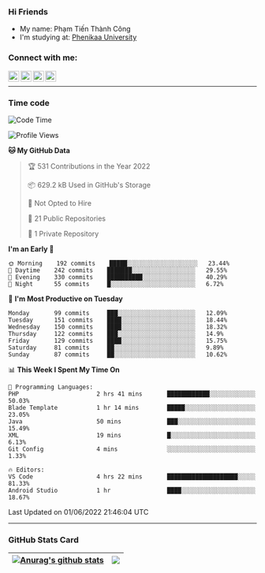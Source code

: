 ### Hi Friends

- My name: Phạm Tiến Thành Công
- I'm studying at: [Phenikaa University]


### Connect with me:
[<img align="left" alt="PhamTienThanhCong | Facebook" width="22px" src="https://upload.wikimedia.org/wikipedia/commons/thumb/1/16/Facebook-icon-1.png/640px-Facebook-icon-1.png" />][facebook]
[<img align="left" alt="PhamTienThanhCong | Zalo" width="22px" src="https://www.anphatpc.com.vn/template/anphat_2020v2/images/icon-zalo.jpg" />][zalo]
[<img align="left" alt="PhamTienThanhCong | LinkedIn" width="22px" src="https://cdn3.iconfinder.com/data/icons/inficons/512/linkedin.png" />][linkedin]
[<img align="left" alt="PhamTienThanhCong | tiktok" width="22px" src="https://cdn.worldvectorlogo.com/logos/tiktok-logo.svg" />][tiktok]

<br />

---

### Time code

<!--START_SECTION:waka-->
![Code Time](http://img.shields.io/badge/Code%20Time-384%20hrs%2023%20mins-blue)

![Profile Views](http://img.shields.io/badge/Profile%20Views-53-blue)

**🐱 My GitHub Data** 

> 🏆 531 Contributions in the Year 2022
 > 
> 📦 629.2 kB Used in GitHub's Storage 
 > 
> 🚫 Not Opted to Hire
 > 
> 📜 21 Public Repositories 
 > 
> 🔑 1 Private Repository 
 > 
**I'm an Early 🐤** 

```text
🌞 Morning    192 commits    █████░░░░░░░░░░░░░░░░░░░░   23.44% 
🌆 Daytime    242 commits    ███████░░░░░░░░░░░░░░░░░░   29.55% 
🌃 Evening    330 commits    ██████████░░░░░░░░░░░░░░░   40.29% 
🌙 Night      55 commits     █░░░░░░░░░░░░░░░░░░░░░░░░   6.72%

```
📅 **I'm Most Productive on Tuesday** 

```text
Monday       99 commits     ███░░░░░░░░░░░░░░░░░░░░░░   12.09% 
Tuesday      151 commits    ████░░░░░░░░░░░░░░░░░░░░░   18.44% 
Wednesday    150 commits    ████░░░░░░░░░░░░░░░░░░░░░   18.32% 
Thursday     122 commits    ███░░░░░░░░░░░░░░░░░░░░░░   14.9% 
Friday       129 commits    ████░░░░░░░░░░░░░░░░░░░░░   15.75% 
Saturday     81 commits     ██░░░░░░░░░░░░░░░░░░░░░░░   9.89% 
Sunday       87 commits     ██░░░░░░░░░░░░░░░░░░░░░░░   10.62%

```


📊 **This Week I Spent My Time On** 

```text
💬 Programming Languages: 
PHP                      2 hrs 41 mins       ████████████░░░░░░░░░░░░░   50.03% 
Blade Template           1 hr 14 mins        █████░░░░░░░░░░░░░░░░░░░░   23.05% 
Java                     50 mins             ███░░░░░░░░░░░░░░░░░░░░░░   15.49% 
XML                      19 mins             █░░░░░░░░░░░░░░░░░░░░░░░░   6.13% 
Git Config               4 mins              ░░░░░░░░░░░░░░░░░░░░░░░░░   1.33%

🔥 Editors: 
VS Code                  4 hrs 22 mins       ████████████████████░░░░░   81.33% 
Android Studio           1 hr                ████░░░░░░░░░░░░░░░░░░░░░   18.67%

```


 Last Updated on 01/06/2022 21:46:04 UTC
<!--END_SECTION:waka-->

---

### GitHub Stats Card

| <a href="https://github.com/phamtienthanhcong"><img align="center" src="https://github-readme-stats.vercel.app/api?username=PhamTienThanhCong&show_icons=true&include_all_commits=true&theme=buefy&hide_border=true&theme=ocean_dark" alt="Anurag's github stats" /></a> | <a href="https://github.com/phamtienthanhcong"><img align="center" src="https://github-readme-stats.vercel.app/api/top-langs/?username=PhamTienThanhCong&layout=compact&theme=buefy&hide_border=true&theme=ocean_dark" /></a> |
| ------------- | ------------- |

[Phenikaa University]: https://phenikaa-uni.edu.vn/vi
[facebook]: https://www.facebook.com/phamtienthanhcong
[linkedin]: https://linkedin.com/in/phamtienthanhcong
[zalo]: https://zalo.me/0396396332
[tiktok]: https://www.tiktok.com/@phamtienthanhcong
[web]: https://github.com/PhamTienThanhCong/web_dev
[min project]: https://github.com/PhamTienThanhCong/Project-Of-Web
[c and cpp]: https://github.com/PhamTienThanhCong/Code_C_and_Cpro
[python]: https://github.com/PhamTienThanhCong/Python_beginer

